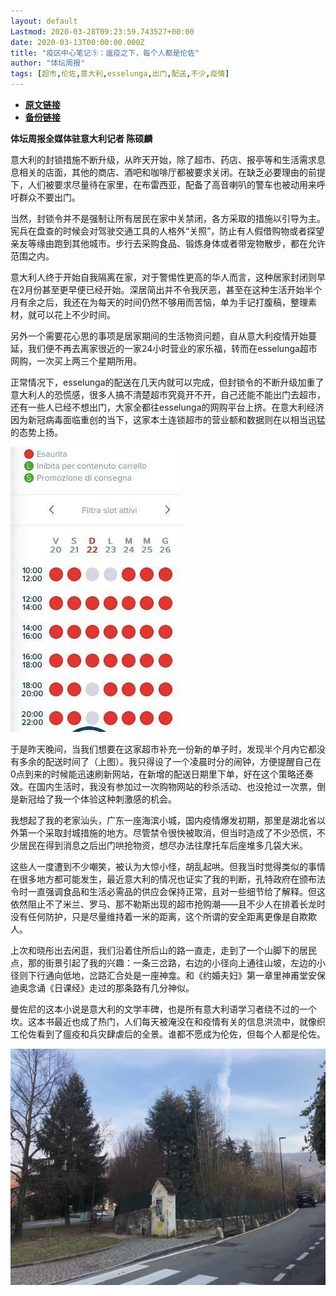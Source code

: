 ```yaml
---
layout: default
Lastmod: 2020-03-28T09:23:59.743527+00:00
date: 2020-03-13T00:00:00.000Z
title: "疫区中心笔记⑤：瘟疫之下，每个人都是伦佐"
author: "体坛周报"
tags: [超市,伦佐,意大利,esselunga,出门,配送,不少,疫情]
---
```


* [**原文链接**](http://www.titan24.com/publish/app/data/2020/03/13/309056/os_news.html)
* [**备份链接**](http://archive.ph/XVJQv)


**体坛周报全媒体驻意大利记者 陈硕麟**

意大利的封锁措施不断升级，从昨天开始，除了超市、药店、报亭等和生活需求息息相关的店面，其他的商店、酒吧和咖啡厅都被要求关闭。在缺乏必要理由的前提下，人们被要求尽量待在家里，在布雷西亚，配备了高音喇叭的警车也被动用来呼吁群众不要出门。

当然，封锁令并不是强制让所有居民在家中关禁闭，各方采取的措施以引导为主。宪兵在盘查的时候会对驾驶交通工具的人格外“关照”，防止有人假借购物或者探望亲友等缘由跑到其他城市。步行去采购食品、锻炼身体或者带宠物散步，都在允许范围之内。

意大利人终于开始自我隔离在家，对于警惕性更高的华人而言，这种居家封闭则早在2月份甚至更早便已经开始。深居简出并不令我厌恶，甚至在这种生活开始半个月有余之后，我还在为每天的时间仍然不够用而苦恼，单为手记打腹稿，整理素材，就可以花上不少时间。

另外一个需要花心思的事项是居家期间的生活物资问题，自从意大利疫情开始蔓延，我们便不再去离家很近的一家24小时营业的家乐福，转而在esselunga超市网购，一次买上两三个星期所用。

正常情况下，esselunga的配送在几天内就可以完成，但封锁令的不断升级加重了意大利人的恐慌感，很多人搞不清楚超市究竟开不开，自己还能不能出门去超市，还有一些人已经不想出门，大家全都往esselunga的网购平台上挤。在意大利经济因为新冠病毒面临重创的当下，这家本土连锁超市的营业额和数据则在以相当迅猛的态势上扬。

![WechatIMG4.jpeg](/images/post/2adb1476382879169d7915e4c71d5913.jpeg@!img01)

于是昨天晚间，当我们想要在这家超市补充一份新的单子时，发现半个月内它都没有多余的配送时间了（上图）。我只得设了一个凌晨时分的闹钟，方便提醒自己在0点到来的时候能迅速刷新网站，在新增的配送日期里下单，好在这个策略还奏效。在国内生活时，我没有参加过一次购物网站的秒杀活动、也没抢过一次票，倒是新冠给了我一个体验这种刺激感的机会。

我想起了我的老家汕头，广东一座海滨小城，国内疫情爆发初期，那里是湖北省以外第一个采取封城措施的地方。尽管禁令很快被取消，但当时造成了不少恐慌，不少居民在得到消息之后出门哄抢物资，想尽办法往摩托车后座堆多几袋大米。

这些人一度遭到不少嘲笑，被认为大惊小怪，胡乱起哄。但我当时觉得类似的事情在很多地方都可能发生，最近意大利的情况也证实了我的判断，孔特政府在颁布法令时一直强调食品和生活必需品的供应会保持正常，且对一些细节给了解释。但这依然阻止不了米兰、罗马、那不勒斯出现的超市抢购潮——且不少人在排着长龙时没有任何防护，只是尽量维持着一米的距离，这个所谓的安全距离更像是自欺欺人。

上次和晓彤出去闲逛，我们沿着住所后山的路一直走，走到了一个山脚下的居民点，那的街景引起了我的兴趣：一条三岔路，右边的小径向上通往山坡，左边的小径则下行通向低地，岔路汇合处是一座神龛。和《约婚夫妇》第一章里神甫堂安保迪奥念诵《日课经》走过的那条路有几分神似。

曼佐尼的这本小说是意大利的文学丰碑，也是所有意大利语学习者绕不过的一个坎。这本书最近也成了热门，人们每天被淹没在和疫情有关的信息洪流中，就像织工伦佐看到了瘟疫和兵灾肆虐后的全景。谁都不愿成为伦佐，但每个人都是伦佐。

![WechatIMG5.jpeg](/images/post/33cf523eef3193b8230f678ea49d49a9.jpeg)

